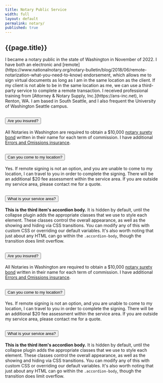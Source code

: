 ```yaml
---
title: Notary Public Service
width: full
layout: default
permalink: notary/
published: true
---
```

<div class="container title-heading">
  <h2>{{page.title}}</h2>
</div>

<div class="row">
  I became a notary public in the state of Washington in November of 2022. I
  have both an electronic and [remote](https://www.nationalnotary.org/notary-bulletin/blog/2018/06/remote-notarization-what-you-need-to-know) endorsement, which allows me to sign virtual documents as long as I am in the same location as the client. If my client is not able to be in the same location as me, we can use a third-party service to complete a remote transaction. I received professional training from [Attorney & Notary Supply, Inc.](https://ans-inc.net), in Renton, WA. I am based in South Seattle, and I also frequent the University of Washington Seattle campus.
</div>
<div class="row">
  <div class="col-md-6">
    <div class="accordion" id="faq-accordion">
      <div class="accordion-item panel-modern">
        <h2 class="accordion-header" id="headingOneLeft">
          <button class="accordion-button collapsed accordion-title" type="button" data-bs-toggle="collapse" data-bs-target="#collapseOneLeft" aria-expanded="false" aria-controls="collapseOneLeft">
            <span class="fa fa-minus-circle" aria-hidden="true"></span> Are you insured?
          </button>
        </h2>
        <div id="collapseOneLeft" class="accordion-collapse collapse" aria-labelledby="headingOneLeft">
          <div class="accordion-body">
            All Notaries in Washington are required to obtain a $10,000 <a href="https://en.wikipedia.org/wiki/Surety#Public_official_bonds">notary
            surety bond</a> written in their name for each term of commission. I have
            additional <a
            href="https://www.investopedia.com/terms/e/errors-omissions-insurance.asp">Errors
            and Omissions insurance</a>.
          </div>
        </div>
      </div>
      <div class="accordion-item panel-modern">
        <h2 class="accordion-header" id="headingTwoLeft">
          <button class="accordion-button collapsed accordion-title" type="button" data-bs-toggle="collapse" data-bs-target="#collapseTwoLeft" aria-expanded="false" aria-controls="collapseTwoLeft">
            <span class="fa fa-minus-circle" aria-hidden="true"></span> Can you come to my location?
          </button>
        </h2>
        <div id="collapseTwoLeft" class="accordion-collapse collapse" aria-labelledby="headingTwoLeft">
          <div class="accordion-body">
            Yes. If remote signing is not an option, and you are unable to come to
            my location, I can travel to you in order to complete the signing.
            There will be an additional $20 fee assessment within the service area.
            If you are outside my service area, please contact me for a quote.
          </div>
        </div>
      </div>
      <div class="accordion-item panel-modern">
        <h2 class="accordion-header" id="headingThreeLeft">
          <button class="accordion-button collapsed accordion-title" type="button" data-bs-toggle="collapse" data-bs-target="#collapseThreeLeft" aria-expanded="false" aria-controls="collapseThreeLeft">
            <span class="fa fa-minus-circle" aria-hidden="true"></span> What is your service area?
          </button>
        </h2>
        <div id="collapseThreeLeft" class="accordion-collapse collapse" aria-labelledby="headingThreeLeft">
          <div class="accordion-body">
            <strong>This is the third item's accordion body.</strong> It is hidden by default, until the collapse plugin adds the appropriate classes that we use to style each element. These classes control the overall appearance, as well as the showing and hiding via CSS transitions. You can modify any of this with custom CSS or overriding our default variables. It's also worth noting that just about any HTML can go within the <code>.accordion-body</code>, though the transition does limit overflow.
          </div>
        </div>
      </div>
    </div>
  </div>
  <div class="col-md-6">
    <div class="accordion" id="faq-accordion">
      <div class="accordion-item panel-modern">
        <h2 class="accordion-header" id="headingOneRight">
          <button class="accordion-button collapsed accordion-title" type="button" data-bs-toggle="collapse" data-bs-target="#collapseOneRight" aria-expanded="false" aria-controls="collapseOneRight">
            <span class="fa fa-minus-circle" aria-hidden="true"></span> Are you insured?
          </button>
        </h2>
        <div id="collapseOneRight" class="accordion-collapse collapse" aria-labelledby="headingOneRight">
          <div class="accordion-body">
            All Notaries in Washington are required to obtain a $10,000 <a href="https://en.wikipedia.org/wiki/Surety#Public_official_bonds">notary
            surety bond</a> written in their name for each term of commission. I have
            additional <a
            href="https://www.investopedia.com/terms/e/errors-omissions-insurance.asp">Errors
            and Omissions insurance</a>.
          </div>
        </div>
      </div>
      <div class="accordion-item panel-modern">
        <h2 class="accordion-header" id="headingTwoRight">
          <button class="accordion-button collapsed accordion-title" type="button" data-bs-toggle="collapse" data-bs-target="#collapseTwoRight" aria-expanded="false" aria-controls="collapseTwoRight">
            <span class="fa fa-minus-circle" aria-hidden="true"></span> Can you come to my location?
          </button>
        </h2>
        <div id="collapseTwoRight" class="accordion-collapse collapse" aria-labelledby="headingTwoRight">
          <div class="accordion-body">
            Yes. If remote signing is not an option, and you are unable to come to
            my location, I can travel to you in order to complete the signing.
            There will be an additional $20 fee assessment within the service area.
            If you are outside my service area, please contact me for a quote.
          </div>
        </div>
      </div>
      <div class="accordion-item panel-modern">
        <h2 class="accordion-header" id="headingThreeRight">
          <button class="accordion-button collapsed accordion-title" type="button" data-bs-toggle="collapse" data-bs-target="#collapseThreeRight" aria-expanded="false" aria-controls="collapseThreeRight">
            <span class="fa fa-minus-circle" aria-hidden="true"></span> What is your service area?
          </button>
        </h2>
        <div id="collapseThreeRight" class="accordion-collapse collapse" aria-labelledby="panelsStayOpen-headingThree">
          <div class="accordion-body">
            <strong>This is the third item's accordion body.</strong> It is hidden by default, until the collapse plugin adds the appropriate classes that we use to style each element. These classes control the overall appearance, as well as the showing and hiding via CSS transitions. You can modify any of this with custom CSS or overriding our default variables. It's also worth noting that just about any HTML can go within the <code>.accordion-body</code>, though the transition does limit overflow.
          </div>
        </div>
      </div>
    </div>
  </div>
</div>